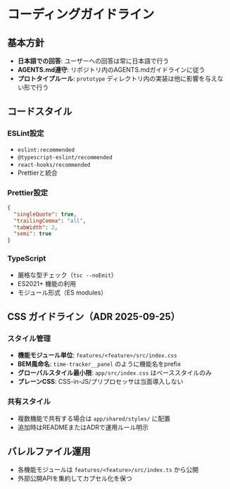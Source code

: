# コーディングガイドライン

## 基本方針
- **日本語での回答**: ユーザーへの回答は常に日本語で行う
- **AGENTS.md遵守**: リポジトリ内のAGENTS.mdガイドラインに従う
- **プロトタイプルール**: `prototype` ディレクトリ内の実装は他に影響を与えない形で行う

## コードスタイル

### ESLint設定
- `eslint:recommended`
- `@typescript-eslint/recommended`
- `react-hooks/recommended`
- Prettierと統合

### Prettier設定
```json
{
  "singleQuote": true,
  "trailingComma": "all", 
  "tabWidth": 2,
  "semi": true
}
```

### TypeScript
- 厳格な型チェック（`tsc --noEmit`）
- ES2021+ 機能の利用
- モジュール形式（ES modules）

## CSS ガイドライン（ADR 2025-09-25）

### スタイル管理
- **機能モジュール単位**: `features/<feature>/src/index.css`
- **BEM風命名**: `time-tracker__panel` のように機能名をprefix
- **グローバルスタイル最小限**: `app/src/index.css` はベーススタイルのみ
- **プレーンCSS**: CSS-in-JS/プリプロセッサは当面導入しない

### 共有スタイル
- 複数機能で共有する場合は `app/shared/styles/` に配置
- 追加時はREADMEまたはADRで運用ルール明示

## バレルファイル運用
- 各機能モジュールは `features/<feature>/src/index.ts` から公開
- 外部公開APIを集約してカプセル化を保つ